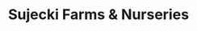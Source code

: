 ---
title: "Sujecki Farms & Nurseries"
url: /calverton/sujecki-farms-und-nurseries/
shop: Hofladen
---